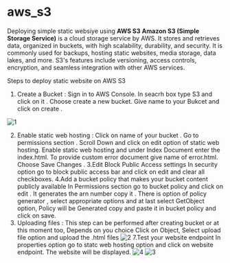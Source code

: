 # aws_s3
Deploying simple static websiye using **AWS S3**
**Amazon S3 (Simple Storage Service)** is a cloud storage service by AWS. It stores and retrieves data, organized in buckets, with high scalability, durability, and security. It is commonly used for backups, hosting static websites, media storage, data lakes, and more. S3's features include versioning, access controls, encryption, and seamless integration with other AWS services.

Steps to deploy static website on AWS S3
1. Create a Bucket :
   Sign in to AWS Console. In seacrh box type S3 and click on it .
   Choose create a new bucket.
   Give name to your Bukcet and click on create .
   
![1](https://github.com/Sid-2503/aws_s3website/assets/89977643/8781d5f6-139e-4ea4-84e6-e2848d0db899)

2. Enable static web hosting :
   Click on name of your bucket .
   Go to permissions section .
   Scroll Down and click on edit option of static web hosting.
   Enable static web hosting and under Index Document enter the index.html.
   To provide custom error document give name of error.html.
   Choose Save Changes .
3.Edit Block Public Access settings
  In security option go to block public access bar and click on edit and clear all checkboxes.
4.Add a bucket policy that makes your bucket content publicly available
   In Permissions section go to bucket policy and click on edit .
   It generates the arn number copy it .
   There is option of policy generator , select appropriate options and at last select GetObject option, Policy will be Generated copy and paste it in bucket 
   policy 
   and click on save.
5. Uploading files :
   This step can be performed after creating bucket or at this moment too, Depends on you choice
   Click on Object, Select upload file option and upload the .html files
  ![2](https://github.com/Sid-2503/aws_s3website/assets/89977643/d9f7371d-054e-4ced-9800-0cdaa45027f1)
7.Test your website endpoint
  In properties option go to statc web hosting option and click on website endpoint. The website will be displayed.
![4](https://github.com/Sid-2503/aws_s3website/assets/89977643/a3be4fd7-d28c-4c77-a559-964b9582975b)
 ![3](https://github.com/Sid-2503/aws_s3website/assets/89977643/c2a60f14-bb5c-486f-9943-c84f098f4d6d)
